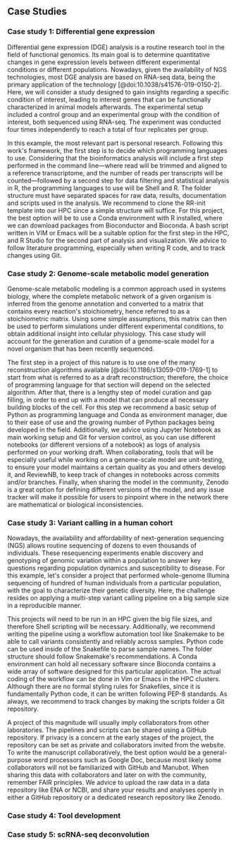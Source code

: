 ## Case Studies

### Case study 1: Differential gene expression

Differential gene expression (DGE) analysis is a routine research tool in the field of functional genomics. Its main goal is to determine quantitative changes in gene expression levels between different experimental conditions or different populations. Nowadays, given the availability of NGS technologies, most DGE analysis are based on RNA-seq data, being the primary application of the technology [@doi:10.1038/s41576-019-0150-2]. Here, we will consider a study designed to gain insights regarding a specific condition of interest, leading to interest genes that can be functionally characterized in animal models afterwards. The experimental setup included a control group and an experimental group with the condition of interest, both sequenced using RNA-seq. The experiment was conducted four times independently to reach a total of four replicates per group.

In this example, the most relevant part is personal research. Following this work's framework, the first step is to decide which programming languages to use. Considering that the bioinformatics analysis will include a first step performed in the command line—where read will be trimmed and aligned to a reference transcriptome, and the number of reads per transcripts will be counted—followed by a second step for data filtering and statistical analysis in R, the programming languages to use will be Shell and R. The folder structure must have separated spaces for raw data, results, documentation and scripts used in the analysis. We recommend to clone the RR-init template into our HPC since a simple structure will suffice. For this project, the best option will be to use a Conda environment with R installed, where we can download packages from Bioconductor and Bioconda. A bash script written in VIM or Emacs will be a suitable option for the first step in the HPC, and R Studio for the second part of analysis and visualization. We advice to follow literature programming, especially when writing R code, and to track changes using Git.

### Case study 2: Genome-scale metabolic model generation

Genome-scale metabolic modeling is a common approach used in systems biology, where the complete metabolic network of a given organism is inferred from the genome annotation and converted to a matrix that contains every reaction's stoichiometry, hence referred to as a stoichiometric matrix. Using some simple assumptions, this matrix can then be used to perform simulations under different experimental conditions, to obtain additional insight into cellular physiology. This case study will account for the generation and curation of a genome-scale model for a novel organism that has been recently sequenced.

The first step in a project of this nature is to use one of the many reconstruction algorithms available [@doi:10.1186/s13059-019-1769-1] to start from what is referred to as a draft reconstruction; therefore, the choice of programming language for that section will depend on the selected algorithm. After that, there is a lengthy step of model curation and gap filling, in order to end up with a model that can produce all necessary building blocks of the cell. For this step we recommend a basic setup of Python as programming language and Conda as environment manager, due to their ease of use and the growing number of Python packages being developed in the field. Additionally, we advice using Jupyter Notebook as main working setup and Git for version control, as you can use different notebooks (or different versions of a notebook) as logs of analysis performed on your working draft. When collaborating, tools that will be especially useful while working on a genome-scale model are unit-testing, to ensure your model maintains a certain quality as you and others develop it, and ReviewNB, to keep track of changes in notebooks across commits and/or branches. Finally, when sharing the model in the community, Zenodo is a great option for defining different versions of the model, and any issue tracker will make it possible for users to pinpoint where in the network there are mathematical or biological inconsistencies.

### Case study 3: Variant calling in a human cohort

Nowadays, the availability and affordability of next-generation sequencing (NGS) allows routine sequencing of dozens to even thousands of individuals. These resequencing experiments enable discovery and genotyping of genomic variation within a population to answer key questions regarding population dynamics and susceptibility to disease. For this example, let's consider a project that performed whole-genome Illumina sequencing of hundred of human individuals from a particular population, with the goal to characterize their genetic diversity. Here, the challenge resides on applying a multi-step variant calling pipeline on a big sample size in a reproducible manner.

This projects will need to be run in an HPC given the big file sizes, and therefore Shell scripting will be necessary. Additionally, we recommend writing the pipeline using a workflow automation tool like Snakemake to be able to call variants consistently and reliably across samples. Python code can be used inside of the Snakefile to parse sample names. The folder structure should follow Snakemake's recommendations. A Conda environment can hold all necessary software since Bioconda contains a wide array of software designed for this particular application. The actual coding of the workflow can be done in Vim or Emacs in the HPC clusters. Although there are no formal styling rules for Snakefiles, since it is fundamentally Python code, it can be written following PEP-8 standards. As always, we recommend to track changes by making the scripts folder a Git repository.

A project of this magnitude will usually imply collaborators from other laboratories. The pipelines and scripts can be shared using a GitHub repository. If privacy is a concern at the early stages of the project, the repository can be set as private and collaborators invited from the website. To write the manuscript collaboratively, the best option would be a general-purpose word processors such as Google Doc, because most likely some collaborators will not be familiarized with GitHub and Manubot. When sharing this data with collaborators and later on with the community, remember FAIR principles. We advice to upload the raw data in a data repository like ENA or NCBI, and share your results and analyses openly in either a GitHub repository or a dedicated research repository like Zenodo.

### Case study 4: Tool development



### Case study 5: scRNA-seq deconvolution

